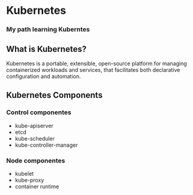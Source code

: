 # Kubernetes

### My path learning  **Kuberntes**

## What is Kubernetes?

Kubernetes is a portable, extensible, open-source platform for managing containerized workloads and services, that facilitates both declarative configuration and automation. 


## Kubernetes Components 

### Control componentes
  
- kube-apiserver
- etcd
- kube-scheduler
- kube-controller-manager

### Node componentes 

- kubelet
- kube-proxy
- container runtime
